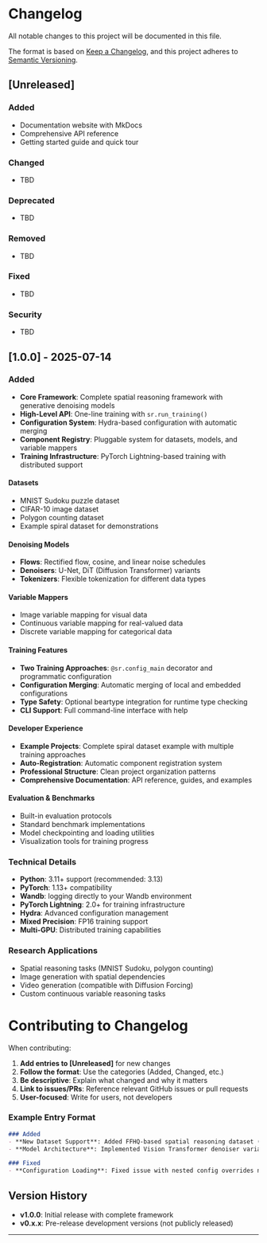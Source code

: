 # Changelog

All notable changes to this project will be documented in this file.

The format is based on [Keep a Changelog](https://keepachangelog.com/en/1.0.0/),
and this project adheres to [Semantic Versioning](https://semver.org/spec/v2.0.0.html).

## [Unreleased]

### Added
- Documentation website with MkDocs
- Comprehensive API reference
- Getting started guide and quick tour

### Changed
- TBD

### Deprecated
- TBD

### Removed
- TBD

### Fixed
- TBD

### Security
- TBD

## [1.0.0] - 2025-07-14

### Added
- **Core Framework**: Complete spatial reasoning framework with generative denoising models
- **High-Level API**: One-line training with `sr.run_training()`
- **Configuration System**: Hydra-based configuration with automatic merging
- **Component Registry**: Pluggable system for datasets, models, and variable mappers
- **Training Infrastructure**: PyTorch Lightning-based training with distributed support

#### Datasets
- MNIST Sudoku puzzle dataset
- CIFAR-10 image dataset  
- Polygon counting dataset
- Example spiral dataset for demonstrations

#### Denoising Models
- **Flows**: Rectified flow, cosine, and linear noise schedules
- **Denoisers**: U-Net, DiT (Diffusion Transformer) variants
- **Tokenizers**: Flexible tokenization for different data types

#### Variable Mappers
- Image variable mapping for visual data
- Continuous variable mapping for real-valued data
- Discrete variable mapping for categorical data

#### Training Features
- **Two Training Approaches**: `@sr.config_main` decorator and programmatic configuration
- **Configuration Merging**: Automatic merging of local and embedded configurations
- **Type Safety**: Optional beartype integration for runtime type checking
- **CLI Support**: Full command-line interface with help

#### Developer Experience
- **Example Projects**: Complete spiral dataset example with multiple training approaches
- **Auto-Registration**: Automatic component registration system
- **Professional Structure**: Clean project organization patterns
- **Comprehensive Documentation**: API reference, guides, and examples

#### Evaluation & Benchmarks
- Built-in evaluation protocols
- Standard benchmark implementations
- Model checkpointing and loading utilities
- Visualization tools for training progress

### Technical Details
- **Python**: 3.11+ support (recommended: 3.13)
- **PyTorch**: 1.13+ compatibility
- **Wandb**: logging directly to your Wandb environment
- **PyTorch Lightning**: 2.0+ for training infrastructure
- **Hydra**: Advanced configuration management
- **Mixed Precision**: FP16 training support
- **Multi-GPU**: Distributed training capabilities

### Research Applications
- Spatial reasoning tasks (MNIST Sudoku, polygon counting)
- Image generation with spatial dependencies
- Video generation (compatible with Diffusion Forcing)
- Custom continuous variable reasoning tasks


# Contributing to Changelog


When contributing:

1. **Add entries to [Unreleased]** for new changes
2. **Follow the format**: Use the categories (Added, Changed, etc.)
3. **Be descriptive**: Explain what changed and why it matters
4. **Link to issues/PRs**: Reference relevant GitHub issues or pull requests
5. **User-focused**: Write for users, not developers

### Example Entry Format

```markdown
### Added
- **New Dataset Support**: Added FFHQ-based spatial reasoning dataset ([#123](https://github.com/spatialreasoners/spatialreasoners/pull/123))
- **Model Architecture**: Implemented Vision Transformer denoiser variant ([#124](https://github.com/spatialreasoners/spatialreasoners/pull/124))

### Fixed
- **Configuration Loading**: Fixed issue with nested config overrides not applying correctly ([#125](https://github.com/spatialreasoners/spatialreasoners/issues/125))
```

## Version History

- **v1.0.0**: Initial release with complete framework
- **v0.x.x**: Pre-release development versions (not publicly released)

---

<!-- ## Release Notes Template

When adding new releases, use this template:

```markdown
## [X.Y.Z] - YYYY-MM-DD

### Added
- New features and capabilities

### Changed  
- Changes to existing functionality

### Deprecated
- Features marked for removal in future versions

### Removed
- Features removed in this version

### Fixed
- Bug fixes and corrections

### Security
- Security-related improvements
```
 -->